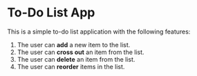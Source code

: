 # To-Do List App

This is a simple to-do list application with the following features:

1. The user can **add** a new item to the list.
2. The user can **cross out** an item from the list.
3. The user can **delete** an item from the list.
4. The user can **reorder** items in the list.
